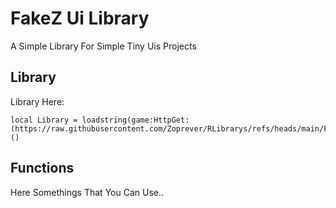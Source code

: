 # FakeZ Ui Library
A Simple Library For Simple Tiny Uis Projects

## Library
Library Here:
```
local Library = loadstring(game:HttpGet:(https://raw.githubusercontent.com/Zoprever/RLibrarys/refs/heads/main/FakeZ/FakeZ.lua))()
```

## Functions
Here Somethings That You Can Use..

